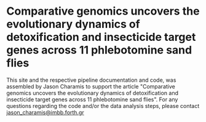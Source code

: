 # Comparative genomics uncovers the evolutionary dynamics of detoxification and insecticide target genes across 11 phlebotomine sand flies #

This site and the respective pipeline documentation and code, was assembled by Jason Charamis to support the article "Comparative genomics uncovers the evolutionary dynamics of detoxification and insecticide target genes across 11 phlebotomine sand flies".
For any questions regarding the code and/or the data analysis steps, please contact jason_charamis@imbb.forth.gr

